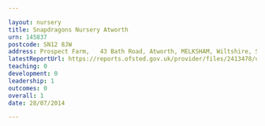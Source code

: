 ```yaml
---

layout: nursery
title: Snapdragons Nursery Atworth
urn: 145837
postcode: SN12 8JW
address: Prospect Farm,   43 Bath Road, Atworth, MELKSHAM, Wiltshire, SN12 8JW
latestReportUrl: https://reports.ofsted.gov.uk/provider/files/2413478/urn/145837.pdf
teaching: 0
development: 0
leadership: 1
outcomes: 0
overall: 1
date: 28/07/2014

---
```

